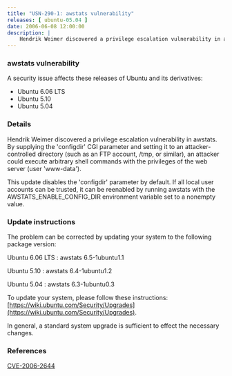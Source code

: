 ```yaml
---
title: "USN-290-1: awstats vulnerability"
releases: [ ubuntu-05.04 ]
date: 2006-06-08 12:00:00
description: |
    Hendrik Weimer discovered a privilege escalation vulnerability in awstats. By supplying the &#39;configdir&#39; CGI parameter and setting it to an attacker-controlled directory (such as an FTP account, /tmp, or similar), an attacker could execute arbitrary shell commands with the privileges of the web server (user &#39;www-data&#39;).
--- 
```

 
### awstats vulnerability

A security issue affects these releases of Ubuntu and its derivatives:

* Ubuntu 6.06 LTS
* Ubuntu 5.10
* Ubuntu 5.04

### Details

Hendrik Weimer discovered a privilege escalation vulnerability in awstats. By supplying the &#39;configdir&#39; CGI parameter and setting it to an attacker-controlled directory (such as an FTP account, /tmp, or similar), an attacker could execute arbitrary shell commands with the privileges of the web server (user &#39;www-data&#39;).

This update disables the &#39;configdir&#39; parameter by default. If all local user accounts can be trusted, it can be reenabled by running awstats with the AWSTATS_ENABLE_CONFIG_DIR environment variable set to a nonempty value.

### Update instructions

The problem can be corrected by updating your system to the following package version:

Ubuntu 6.06 LTS
 : awstats <span>6.5-1ubuntu1.1</span>

Ubuntu 5.10
 : awstats <span>6.4-1ubuntu1.2</span>

Ubuntu 5.04
 : awstats <span>6.3-1ubuntu0.3</span>

To update your system, please follow these instructions: [https://wiki.ubuntu.com/Security/Upgrades](https://wiki.ubuntu.com/Security/Upgrades).

In general, a standard system upgrade is sufficient to effect the necessary changes.

### References

 [CVE-2006-2644](http://people.ubuntu.com/~ubuntu-security/cve/CVE-2006-2644)
 
